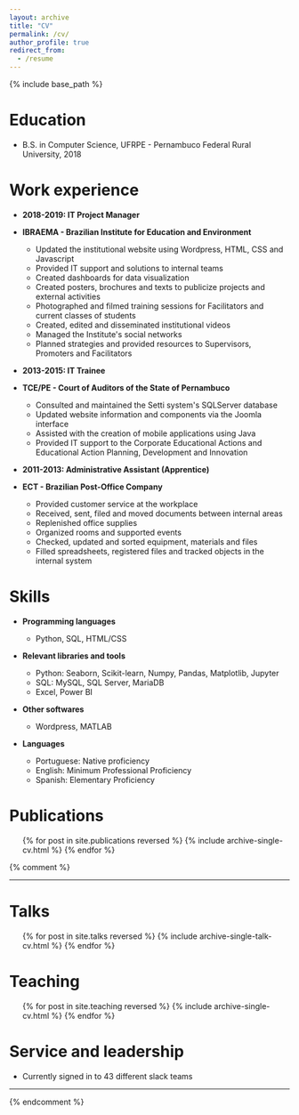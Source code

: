 ```yaml
---
layout: archive
title: "CV"
permalink: /cv/
author_profile: true
redirect_from:
  - /resume
---
```


{% include base_path %}

Education
======
* B.S. in Computer Science, UFRPE - Pernambuco Federal Rural University, 2018

Work experience
======
* **2018-2019: IT Project Manager**
* **IBRAEMA - Brazilian Institute for Education and Environment**
	- Updated the institutional website using Wordpress, HTML, CSS and Javascript
	- Provided IT support and solutions to internal teams
	- Created dashboards for data visualization
	- Created posters, brochures and texts to publicize projects and external activities
	- Photographed and filmed training sessions for Facilitators and current classes of students
	- Created, edited and disseminated institutional videos
	- Managed the Institute's social networks
	- Planned strategies and provided resources to Supervisors, Promoters and Facilitators

* **2013-2015: IT Trainee**
* **TCE/PE - Court of Auditors of the State of Pernambuco**
	- Consulted and maintained the Setti system's SQLServer database
	- Updated website information and components via the Joomla interface
	- Assisted with the creation of mobile applications using Java
	- Provided IT support to the Corporate Educational Actions and Educational Action Planning, Development and Innovation

* **2011-2013: Administrative Assistant (Apprentice)**
* **ECT - Brazilian Post-Office Company**
	- Provided customer service at the workplace
	- Received, sent, filed and moved documents between internal areas
	- Replenished office supplies
	- Organized rooms and supported events
	- Checked, updated and sorted equipment, materials and files
	- Filled spreadsheets, registered files and tracked objects in the internal system
  
Skills
======
* **Programming languages**
	- Python, SQL, HTML/CSS

* **Relevant libraries and tools**
	- Python: Seaborn, Scikit-learn, Numpy, Pandas, Matplotlib, Jupyter
	- SQL: MySQL, SQL Server, MariaDB
	- Excel, Power BI
	
* **Other softwares**
	- Wordpress, MATLAB

* **Languages**
	- Portuguese: Native proficiency
	- English: Minimum Professional Proficiency
	- Spanish: Elementary Proficiency

Publications
======
  <ul>{% for post in site.publications reversed %}
    {% include archive-single-cv.html %}
  {% endfor %}</ul>



{% comment %}

* * * * * * * * * * * * * * * * * * * * * * * * * * * * * * * * * * * * * * * * * * * * * * * * * * * * * * * * 
  
Talks
======
  <ul>{% for post in site.talks reversed %}
    {% include archive-single-talk-cv.html  %}
  {% endfor %}</ul>
  
Teaching
======
  <ul>{% for post in site.teaching reversed %}
    {% include archive-single-cv.html %}
  {% endfor %}</ul>
  
Service and leadership
======
* Currently signed in to 43 different slack teams

* * * * * * * * * * * * * * * * * * * * * * * * * * * * * * * * * * * * * * * * * * * * * * * * * * * * * * * * 

{% endcomment %}